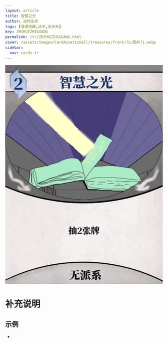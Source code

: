 ```yaml
---
layout: article
title: 智慧之光
author: 逆时巫师
tags: [普通宝藏,法术,无派系]
key: ZHIHUIZHIGUANG
permalink: /tr/ZHIHUIZHIGUANG.html
cover: /assets/images/CardAssetssmall/treasures/front/75/图片71.webp
sidebar:
  nav: cards-tr
---
```

![](/assets/images/CardAssets/treasures/front/75/图片71.webp)

# 补充说明



## 示例
* 